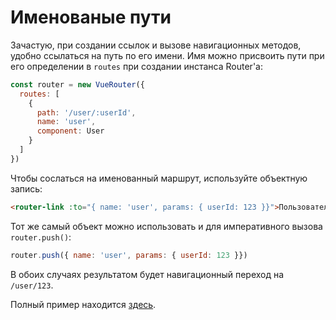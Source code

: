 # Именованые пути

Зачастую, при создании ссылок и вызове навигационных методов, удобно ссылаться на путь по его имени. Имя можно присвоить пути при его определении в `routes` при создании инстанса Router'а:

``` js
const router = new VueRouter({
  routes: [
    {
      path: '/user/:userId',
      name: 'user',
      component: User
    }
  ]
})
```

Чтобы сослаться на именованный маршрут, используйте объектную запись:

``` html
<router-link :to="{ name: 'user', params: { userId: 123 }}">Пользователь</router-link>
```

Тот же самый объект можно использовать и для императивного вызова `router.push()`:

``` js
router.push({ name: 'user', params: { userId: 123 }})
```

В обоих случаях результатом будет навигационный переход на `/user/123`.

Полный пример находится [здесь](https://github.com/vuejs/vue-router/blob/dev/examples/named-routes/app.js).
